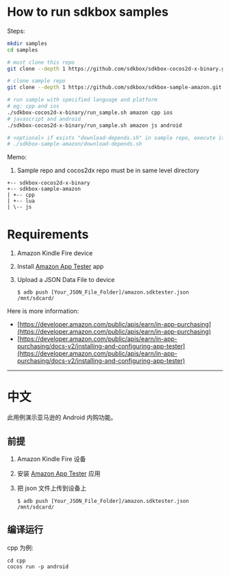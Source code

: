 
# How to run sdkbox samples

Steps:

~~~bash
mkdir samples
cd samples

# must clone this repo
git clone --depth 1 https://github.com/sdkbox/sdkbox-cocos2d-x-binary.git

# clone sample repo
git clone --depth 1 https://github.com/sdkbox/sdkbox-sample-amazon.git

# run sample with specified language and platform
# eg: cpp and ios
./sdkbox-cocos2d-x-binary/run_sample.sh amazon cpp ios
# javascript and android
./sdkbox-cocos2d-x-binary/run_sample.sh amazon js android

# <optional> if exists "download-depends.sh" in sample repo, execute it
# ./sdkbox-sample-amazon/download-depends.sh

~~~

Memo:

1.  Sample repo and cocos2dx repo must be in same level directory

~~~
+-- sdkbox-cocos2d-x-binary
+-- sdkbox-sample-amazon
| +-- cpp
| +-- lua
| \-- js
~~~


# Requirements

1. Amazon Kindle Fire device
2. Install [Amazon App Tester](http://www.amazon.com/Amazon-App-Tester/dp/B00BN3YZM2/) app
3. Upload a JSON Data File to device

    ```
    $ adb push [Your_JSON_File_Folder]/amazon.sdktester.json /mnt/sdcard/
    ```

Here is more information:

- [https://developer.amazon.com/public/apis/earn/in-app-purchasing](https://developer.amazon.com/public/apis/earn/in-app-purchasing)
- [https://developer.amazon.com/public/apis/earn/in-app-purchasing/docs-v2/installing-and-configuring-app-tester](https://developer.amazon.com/public/apis/earn/in-app-purchasing/docs-v2/installing-and-configuring-app-tester)


----

# 中文

此用例演示亚马逊的 Android 内购功能。

## 前提
1. Amazon Kindle Fire 设备
2. 安装 [Amazon App Tester](http://www.amazon.com/Amazon-App-Tester/dp/B00BN3YZM2/) 应用
3. 把 json 文件上传到设备上

    ```
    $ adb push [Your_JSON_File_Folder]/amazon.sdktester.json /mnt/sdcard/
    ```

## 编译运行
cpp 为例:

```
cd cpp
cocos run -p android
```
